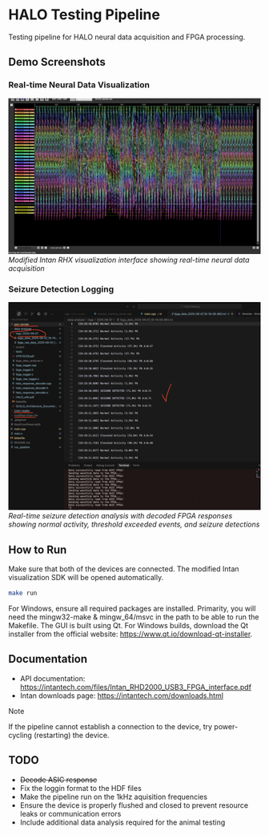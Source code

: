 # HALO Testing Pipeline

Testing pipeline for HALO neural data acquisition and FPGA processing.

## Demo Screenshots

### Real-time Neural Data Visualization
![Intan RHX GUI](demo/GUI.png)
*Modified Intan RHX visualization interface showing real-time neural data acquisition*

### Seizure Detection Logging
![Seizure Detection Logs](demo/logging.png)
*Real-time seizure detection analysis with decoded FPGA responses showing normal activity, threshold exceeded events, and seizure detections*

## How to Run

Make sure that both of the devices are connected. The modified Intan visualization SDK will be opened automatically.

```bash
make run
```

For Windows, ensure all required packages are installed. Primarity, you will need the mingw32-make & mingw_64/msvc in the path to be able to run the Makefile. The GUI is built using Qt. For Windows builds, download the Qt installer from the official website: https://www.qt.io/download-qt-installer.

## Documentation

- API documentation: https://intantech.com/files/Intan_RHD2000_USB3_FPGA_interface.pdf
- Intan downloads page: https://intantech.com/downloads.html

> [!NOTE] 
> If the pipeline cannot establish a connection to the device, try power-cycling (restarting) the device.

## TODO

- ~~Decode ASIC response~~
- Fix the loggin format to the HDF files
- Make the pipeline run on the 1kHz aquisition frequencies
- Ensure the device is properly flushed and closed to prevent resource leaks or communication errors
- Include additional data analysis required for the animal testing
